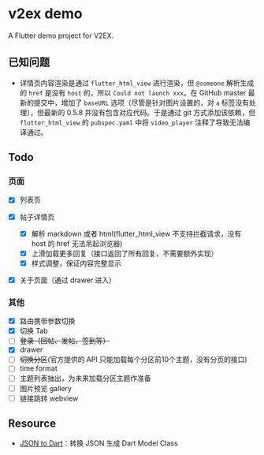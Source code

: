 # v2ex demo

A Flutter demo project for V2EX.

## 已知问题

- 详情页内容渲染是通过 `flutter_html_view` 进行渲染，但 `@someone` 解析生成的 `href` 是没有 `host` 的，所以 `Could not launch xxx`。在 GitHub master 最新的提交中，增加了 `baseURL` 选项（尽管是针对图片设置的，对 `a` 标签没有处理），但最新的 0.5.8 并没有包含对应代码。于是通过 git 方式添加该依赖，但 `flutter_html_view` 的 `pubspec.yaml` 中将 `video_player` 注释了导致无法编译通过。

## Todo

### 页面

- [x] 列表页
- [x] 帖子详情页

  - [x] 解析 markdown 或者 html(flutter_html_view 不支持拦截请求，没有 host 的 href 无法吊起浏览器)
  - [x] 上滑加载更多回复（接口返回了所有回复，不需要额外实现）
  - [x] 样式调整，保证内容完整显示

- [x] 关于页面（通过 drawer 进入）

### 其他

- [x] 路由携带参数切换
- [x] 切换 Tab
- [ ] <del>登录（回帖、发帖、签到等）</del>
- [x] drawer
- [ ] <del>切换分区</del>(官方提供的 API 只能加载每个分区前10个主题，没有分页的接口)
- [ ] time format
- [ ] 主题列表抽出，为未来加载分区主题作准备
- [ ] 图片预览 gallery
- [ ] 链接跳转 webview

## Resource

- [JSON to Dart](https://javiercbk.github.io/json_to_dart/)：转换 JSON 生成 Dart Model Class

